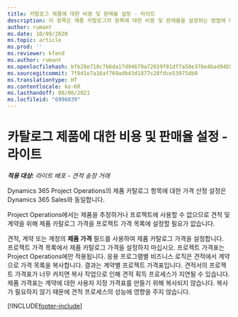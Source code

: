 ```yaml
---
title: 카탈로그 제품에 대한 비용 및 판매율 설정 - 라이트
description: 이 항목은 제품 카탈로그의 항목에 대한 비용 및 판매율을 설정하는 방법에 대한 정보를 제공합니다.
author: rumant
ms.date: 10/09/2020
ms.topic: article
ms.prod: ''
ms.reviewer: kfend
ms.author: rumant
ms.openlocfilehash: bfb28e710c7b6da17d94679a72659f81df7a58e376e4bad94b58c36de781b197
ms.sourcegitcommit: 7f8d1e7a16af769adb43d1877c28fdce53975db8
ms.translationtype: HT
ms.contentlocale: ko-KR
ms.lasthandoff: 08/06/2021
ms.locfileid: "6996039"
---
```

# <a name="set-up-cost-and-sales-rates-for-catalog-products---lite"></a>카탈로그 제품에 대한 비용 및 판매율 설정 - 라이트

_**적용 대상:** 라이트 배포 - 견적 송장 거래_


Dynamics 365 Project Operations의 제품 카탈로그 항목에 대한 가격 산정 설정은 Dynamics 365 Sales와 동일합니다.

Project Operations에서는 제품을 추정하거나 프로젝트에 사용할 수 없으므로 견적 및 계약을 위해 제품 카탈로그 가격을 프로젝트 가격 목록에 설정할 필요가 없습니다.

견적, 계약 또는 계정의 **제품 가격** 필드를 사용하여 제품 카탈로그 가격을 설정합니다. 프로젝트 가격 목록에서 제품 카탈로그 가격을 설정하지 마십시오. 프로젝트 가격표는 Project Operations에만 적용됩니다. 응용 프로그램별 비즈니스 로직은 견적에서 계약으로 가격 목록을 복사합니다. 결과는 계약별 프로젝트 가격표입니다. 견적서의 프로젝트 가격표가 너무 커지면 복사 작업으로 인해 견적 획득 프로세스가 지연될 수 있습니다. 제품 가격표는 계약에 대한 사용자 지정 가격표를 만들기 위해 복사되지 않습니다. 복사가 필요하지 않기 때문에 견적 프로세스의 성능에 영향을 주지 않습니다.


[!INCLUDE[footer-include](../../includes/footer-banner.md)]